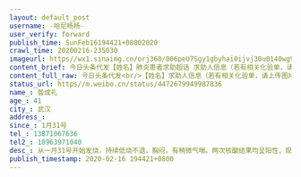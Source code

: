 ```yaml
---
layout: default_post
username: -哈尼杨杨-
user_verify: forward
publish_time: SunFeb16194421+08002020
crawl_time: 20200216-235030
imageurl: https//wx1.sinaimg.cn/orj360/006peU7Sgy1gbyhai0ijvj30u0140wg9.jpg,https//wx4.sinaimg.cn/orj360/006peU7Sgy1gbyhaie8nmj30u014075u.jpg
content_brief: 今日头条代发【姓名】肺炎患者求助超话 求助人信息（若有相关化验单，请上传图片）【姓名】昝成礼【年龄】41【所在城市】武汉【所在小区】社区江宏新村小区【患病时间】1月31号【联系方式】13871067636【其他紧急联系人】18963971040【病情描述】从一月31号开始发烧，持续低烧不退，胸闷 ...全文
content_full_raw: 今日头条代发<br/>【姓名】求助人信息（若有相关化验单，请上传图片）<br/>【姓名】昝成礼<br/>【年龄】41<br/>【所在城市】武汉<br/>【所在小区】社区江宏新村小区<br/>【患病时间】1月31号<br/>【联系方式】13871067636<br/>【其他紧急联系人】18963971040<br/>【病情描述】从一月31号开始发烧，持续低烧不退，胸闷，有稍微气喘。两次核酸结果均呈阳性，现在在隔离所，希望病人能尽快住院，得到系统治疗！家里还有小孩！<spanclass="url-icon"><imgalt=[泪]src="//h5.sinaimg.cn/m/emoticon/icon/default/d_lei-1b4b02f8b1.png"style="width1em;height1em;"/></span><spanclass="url-icon"><imgalt=[泪]src="//h5.sinaimg.cn/m/emoticon/icon/default/d_lei-1b4b02f8b1.png"style="width1em;height1em;"/></span><spanclass="url-icon"><imgalt=[泪]src="//h5.sinaimg.cn/m/emoticon/icon/default/d_lei-1b4b02f8b1.png"style="width1em;height1em;"/></span>
status_url: https//m.weibo.cn/status/4472679949987836
name_: 昝成礼
age_: 41
city_: 武汉
address_: 
since_: 1月31号
tel_: 13871067636
tel2_: 18963971040
desc_: 从一月31号开始发烧，持续低烧不退，胸闷，有稍微气喘。两次核酸结果均呈阳性，现在在隔离所，希望病人能尽快住院，得到系统治疗！家里还有小孩！<spanclass="url-icon"><imgalt=[泪]src="//h5.sinaimg.cn/m/emoticon/icon/default/d_lei-1b4b02f8b1.png"style="width1em;height1em;"/></span><spanclass="url-icon"><imgalt=[泪]src="//h5.sinaimg.cn/m/emoticon/icon/default/d_lei-1b4b02f8b1.png"style="width1em;height1em;"/></span><spanclass="url-icon"><imgalt=[泪]src="//h5.sinaimg.cn/m/emoticon/icon/default/d_lei-1b4b02f8b1.png"style="width1em;height1em;"/></span>
publish_timestamp: 2020-02-16 194421+0800
---
```

